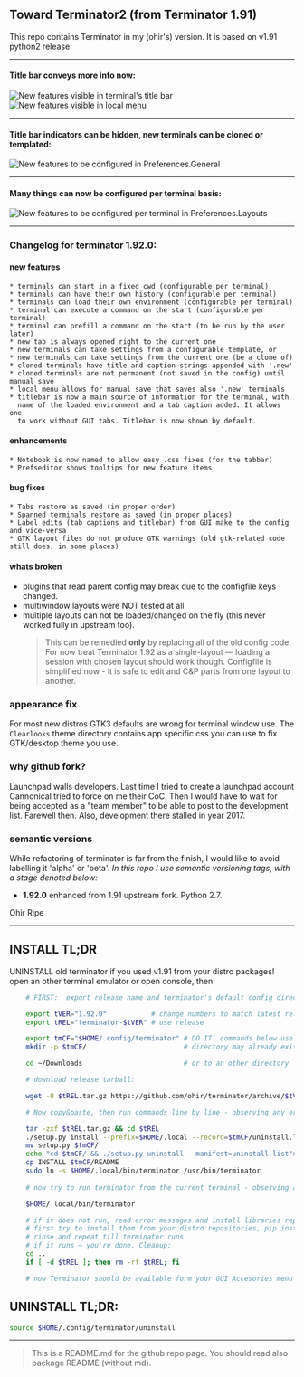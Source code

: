## Toward Terminator2 (from Terminator 1.91)

This repo contains Terminator in my (ohir's) version. It is based on v1.91 python2 release. 

---
#### Title bar conveys more info now:
![New features visible in terminal's title bar](../site/pics/terminator1.92_titlebar.png)
![New features visible in local menu](../site/pics/terminator1.92_lmenu.png)

---
#### Title bar indicators can be hidden, new terminals can be cloned or templated:
![New features to be configured in Preferences.General](../site/pics/terminator1.92_generaltip.png)

---
#### Many things can now be configured per terminal basis:
![New features to be configured per terminal in Preferences.Layouts](../site/pics/terminator1.92_layouts.png)

---
### Changelog for terminator 1.92.0:

#### new features
    * terminals can start in a fixed cwd (configurable per terminal)
    * terminals can have their own history (configurable per terminal)
    * terminals can load their own environment (configurable per terminal)
    * terminal can execute a command on the start (configurable per terminal)
    * terminal can prefill a command on the start (to be run by the user later)
    * new tab is always opened right to the current one
    * new terminals can take settings from a configurable template, or
    * new terminals can take settings from the current one (be a clone of)
    * cloned terminals have title and caption strings appended with '.new'
    * cloned terminals are not permanent (not saved in the config) until manual save
    * local menu allows for manual save that saves also '.new' terminals
    * titlebar is now a main source of information for the terminal, with 
      name of the loaded environment and a tab caption added. It allows one
      to work without GUI tabs. Titlebar is now shown by default.

#### enhancements
    * Notebook is now named to allow easy .css fixes (for the tabbar)
    * Prefseditor shows tooltips for new feature items 

####  bug fixes
    * Tabs restore as saved (in proper order)
    * Spanned terminals restore as saved (in proper places)
    * Label edits (tab captions and titlebar) from GUI make to the config and vice-versa
    * GTK layout files do not produce GTK warnings (old gtk-related code still does, in some places)

#### whats broken

  - plugins that read parent config may break due to the configfile keys changed.
  - multiwindow layouts were NOT tested at all
  - multiple layouts can not be loaded/changed on the fly (this never worked fully in upstream too).
    > This can be remedied **only** by replacing all of the old config code.
    > For now treat Terminator 1.92 as a single-layout — loading a session with chosen layout
    > should work though. Configfile is simplified now - it is safe to edit and C&P parts
    > from one layout to another.

### appearance fix

For most new distros GTK3 defaults are wrong for terminal window use. The `Clearlooks`
theme directory contains app specific css you can use to fix GTK/desktop theme you use.

### why github fork?

Launchpad walls developers. Last time I tried to create a launchpad account
Cannonical tried to force on me their CoC. Then I would have to wait for being
accepted as a "team member" to be able to post to the development list. Farewell then.
Also, development there stalled in year 2017.

### semantic versions

While refactoring of terminator is far from the finish, I would like to
avoid labelling it 'alpha' or 'beta'. _In this repo I use semantic versioning
tags, with a stage denoted below:_

  - **1.92.0** enhanced from 1.91 upstream fork. Python 2.7.

Ohir Ripe

---
## INSTALL TL;DR

UNINSTALL old terminator if you used v1.91 from your distro packages!
open an other terminal emulator or open console, then:

```bash
    # FIRST:  export release name and terminator's default config directory:

    export tVER="1.92.0"           # change numbers to match latest release!
    export tREL="terminator-$tVER" # use release

    export tmCF="$HOME/.config/terminator" # DO IT! commands below use it
    mkdir -p $tmCF/                        # directory may already exist

    cd ~/Downloads                         # or to an other directory

    # download release tarball:

    wget -O $tREL.tar.gz https://github.com/ohir/terminator/archive/$tVER.tar.gz

    # Now copy&paste, then run commands line by line - observing any error messages:

    tar -zxf $tREL.tar.gz && cd $tREL
    ./setup.py install --prefix=$HOME/.local --record=$tmCF/uninstall.list
    mv setup.py $tmCF/
    echo "cd $tmCF/ && ./setup.py uninstall --manifest=uninstall.list"> $tmCF/uninstall
    cp INSTALL $tmCF/README
    sudo ln -s $HOME/.local/bin/terminator /usr/bin/terminator
    
    # now try to run terminator from the current terminal - observing any error messages:

    $HOME/.local/bin/terminator

    # if it does not run, read error messages and install libraries reported as lacking.
    # first try to install them from your distro repositories, pip install if you must.
    # rinse and repeat till terminator runs
    # if it runs — you're done. Cleanup:
    cd ..
    if [ -d $tREL ]; then rm -rf $tREL; fi

    # now Terminator should be available form your GUI Accesories menu
```

## UNINSTALL TL;DR:
```bash
source $HOME/.config/terminator/uninstall
```

---
> This is a README.md for the github repo page.
> You should read also package README (without md).

